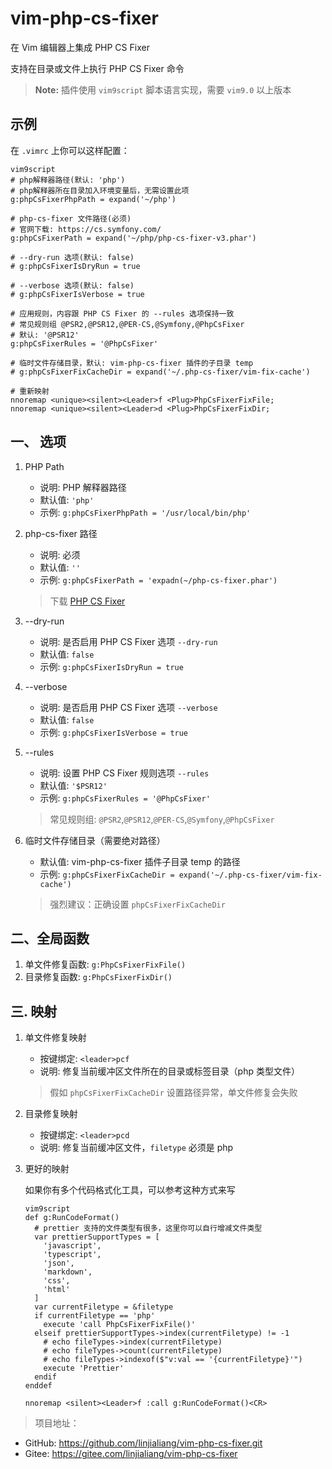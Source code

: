 # vim-php-cs-fixer

在 Vim 编辑器上集成 PHP CS Fixer

支持在目录或文件上执行 PHP CS Fixer 命令

> **Note:** 插件使用 `vim9script` 脚本语言实现，需要 `vim9.0` 以上版本

## 示例

在 `.vimrc` 上你可以这样配置：

```vim
vim9script
# php解释器路径(默认: 'php')
# php解释器所在目录加入环境变量后，无需设置此项
g:phpCsFixerPhpPath = expand('~/php')

# php-cs-fixer 文件路径(必须)
# 官网下载: https://cs.symfony.com/
g:phpCsFixerPath = expand('~/php/php-cs-fixer-v3.phar')

# --dry-run 选项(默认: false)
# g:phpCsFixerIsDryRun = true

# --verbose 选项(默认: false)
# g:phpCsFixerIsVerbose = true

# 应用规则，内容跟 PHP CS Fixer 的 --rules 选项保持一致
# 常见规则组 @PSR2,@PSR12,@PER-CS,@Symfony,@PhpCsFixer
# 默认: '@PSR12'
g:phpCsFixerRules = '@PhpCsFixer'

# 临时文件存储目录，默认: vim-php-cs-fixer 插件的子目录 temp
# g:phpCsFixerFixCacheDir = expand('~/.php-cs-fixer/vim-fix-cache')

# 重新映射
nnoremap <unique><silent><Leader>f <Plug>PhpCsFixerFixFile;
nnoremap <unique><silent><Leader>d <Plug>PhpCsFixerFixDir;
```

## 一、 选项

1. PHP Path

    - 说明: PHP 解释器路径
    - 默认值: `'php'`
    - 示例: `g:phpCsFixerPhpPath = '/usr/local/bin/php'`

2. php-cs-fixer 路径

    - 说明: 必须
    - 默认值: `''`
    - 示例: `g:phpCsFixerPath = 'expadn(~/php-cs-fixer.phar')`

    > 下载 [PHP CS Fixer](https://cs.symfony.com/)

3. --dry-run

    - 说明: 是否启用 PHP CS Fixer 选项 `--dry-run`
    - 默认值: `false`
    - 示例: `g:phpCsFixerIsDryRun = true`

4. --verbose

    - 说明: 是否启用 PHP CS Fixer 选项 `--verbose`
    - 默认值: `false`
    - 示例: `g:phpCsFixerIsVerbose = true`

5. --rules

    - 说明: 设置 PHP CS Fixer 规则选项 `--rules`
    - 默认值: `'$PSR12'`
    - 示例: `g:phpCsFixerRules = '@PhpCsFixer'`

    > 常见规则组: `@PSR2`,`@PSR12`,`@PER-CS`,`@Symfony`,`@PhpCsFixer`

6. 临时文件存储目录（需要绝对路径）

    - 默认值: vim-php-cs-fixer 插件子目录 temp 的路径
    - 示例: `g:phpCsFixerFixCacheDir = expand('~/.php-cs-fixer/vim-fix-cache')`

    > 强烈建议：正确设置 `phpCsFixerFixCacheDir`

## 二、全局函数

1. 单文件修复函数: `g:PhpCsFixerFixFile()`
2. 目录修复函数: `g:PhpCsFixerFixDir()`

## 三. 映射

1. 单文件修复映射

    - 按键绑定: `<leader>pcf`
    - 说明: 修复当前缓冲区文件所在的目录或标签目录（php 类型文件）

    > 假如 `phpCsFixerFixCacheDir` 设置路径异常，单文件修复会失败

2. 目录修复映射

    - 按键绑定: `<leader>pcd`
    - 说明: 修复当前缓冲区文件，`filetype` 必须是 php

3. 更好的映射

    如果你有多个代码格式化工具，可以参考这种方式来写

    ```vim
    vim9script
    def g:RunCodeFormat()
      # prettier 支持的文件类型有很多，这里你可以自行增减文件类型
      var prettierSupportTypes = [
        'javascript',
        'typescript',
        'json',
        'markdown',
        'css',
        'html'
      ]
      var currentFiletype = &filetype
      if currentFiletype == 'php'
        execute 'call PhpCsFixerFixFile()'
      elseif prettierSupportTypes->index(currentFiletype) != -1
        # echo fileTypes->index(currentFiletype)
        # echo fileTypes->count(currentFiletype)
        # echo fileTypes->indexof($"v:val == '{currentFiletype}'")
        execute 'Prettier'
      endif
    enddef

    nnoremap <silent><Leader>f :call g:RunCodeFormat()<CR>
    ```

> 项目地址：

-   GitHub: https://github.com/linjialiang/vim-php-cs-fixer.git
-   Gitee: https://gitee.com/linjialiang/vim-php-cs-fixer
